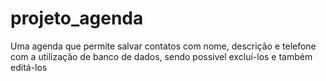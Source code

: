 # projeto_agenda
Uma agenda que permite salvar contatos com nome, descrição e telefone com a utilização de banco de dados,
sendo possivel excluí-los e também editá-los
